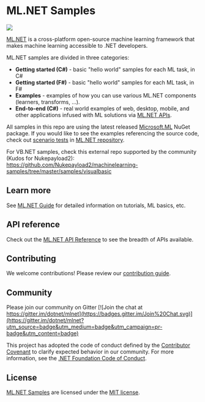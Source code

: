 # ML.NET Samples

[![](https://dotnet.visualstudio.com/_apis/public/build/definitions/9ee6d478-d288-47f7-aacc-f6e6d082ae6d/22/badge)](https://dotnet.visualstudio.com/public/_build/index?definitionId=22 )

[ML.NET](https://www.microsoft.com/net/learn/apps/machine-learning-and-ai/ml-dotnet) is a cross-platform open-source machine learning framework that makes machine learning accessible to .NET developers.

ML.NET samples are divided in three categories:
* **Getting started (C#)** - basic "hello world" samples for each ML task, in C#
* **Getting started (F#)** - basic "hello world" samples for each ML task, in F#
* **Examples** -  examples of how you can use various ML.NET components (learners, transforms, ...).
* **End-to-end  (C#)** - real world examples of web, desktop, mobile, and other applications infused with ML solutions via [ML.NET APIs](https://docs.microsoft.com/dotnet/api/?view=ml-dotnet).

All samples in this repo are using the latest released  [Microsoft.ML](https://www.nuget.org/packages/Microsoft.ML/) NuGet package. If you would like to see the examples referencing the source code, check out [scenario tests](https://github.com/dotnet/machinelearning/tree/master/test/Microsoft.ML.Tests/Scenarios) in [ML.NET repository](https://github.com/dotnet/machinelearning).

For VB.NET samples, check this external repo supported by the community (Kudos for Nukepayload2):
https://github.com/Nukepayload2/machinelearning-samples/tree/master/samples/visualbasic

## Learn more

See [ML.NET Guide](https://docs.microsoft.com/en-us/dotnet/machine-learning/) for detailed information on tutorials, ML basics, etc.

## API reference

Check out the [ML.NET API Reference](https://docs.microsoft.com/dotnet/api/?view=ml-dotnet) to see the breadth of APIs available.

## Contributing

We welcome contributions! Please review our [contribution guide](CONTRIBUTING.md).

## Community

Please join our community on Gitter [![Join the chat at https://gitter.im/dotnet/mlnet](https://badges.gitter.im/Join%20Chat.svg)](https://gitter.im/dotnet/mlnet?utm_source=badge&utm_medium=badge&utm_campaign=pr-badge&utm_content=badge)

This project has adopted the code of conduct defined by the [Contributor Covenant](http://contributor-covenant.org/) to clarify expected behavior in our community.
For more information, see the [.NET Foundation Code of Conduct](https://dotnetfoundation.org/code-of-conduct).

## License

[ML.NET Samples](https://github.com/dotnet/machinelearning-samples) are licensed under the [MIT license](LICENSE).
